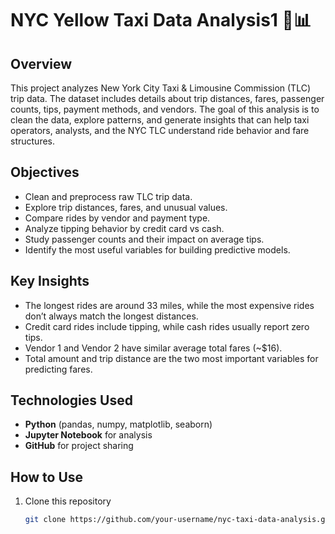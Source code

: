 # NYC Yellow Taxi Data Analysis1 🚕📊

## Overview  
This project analyzes New York City Taxi & Limousine Commission (TLC) trip data. The dataset includes details about trip distances, fares, passenger counts, tips, payment methods, and vendors. The goal of this analysis is to clean the data, explore patterns, and generate insights that can help taxi operators, analysts, and the NYC TLC understand ride behavior and fare structures.

## Objectives  
- Clean and preprocess raw TLC trip data.  
- Explore trip distances, fares, and unusual values.  
- Compare rides by vendor and payment type.  
- Analyze tipping behavior by credit card vs cash.  
- Study passenger counts and their impact on average tips.  
- Identify the most useful variables for building predictive models.  

## Key Insights  
- The longest rides are around 33 miles, while the most expensive rides don’t always match the longest distances.  
- Credit card rides include tipping, while cash rides usually report zero tips.  
- Vendor 1 and Vendor 2 have similar average total fares (~$16).  
- Total amount and trip distance are the two most important variables for predicting fares.  

## Technologies Used  
- **Python** (pandas, numpy, matplotlib, seaborn)  
- **Jupyter Notebook** for analysis  
- **GitHub** for project sharing  

## How to Use  
1. Clone this repository  
   ```bash
   git clone https://github.com/your-username/nyc-taxi-data-analysis.git

